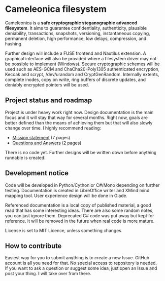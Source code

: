   Cameleonica filesystem
==========================

Cameleonica is a **safe cryptographic steganographic advanced filesystem**. It aims to guarantee confidentiality, authenticity, plausible deniability, transactions, snapshots, versioning, instantaneous copying, permanent deletion, high performance, low delays, compression, and hashing.

Further design will include a FUSE frontend and Nautilus extension. A graphical interface will also be provided where a filesystem driver may not be possible to implement (Windows). Secure cryptographic schemes will be used such as AES-GCM and ChaCha20-Poly1305 authenticated encryption, Keccak and scrypt, /dev/urandom and CryptGenRandom. Internally extents, complete inodes, copy on write, ring buffers of discrete updates, and deniably encrypted pointers will be used.

  Project status and roadmap
------------------------------

Project is under heavy work right now. Design documentation is the main focus and it will stay that way for several months. Right now, goals are better defined than the means of achieving them but that will also slowly change over time. I highly recommend reading:

- [Mission statement](documentation/mission.pdf) (7 pages)
- [Questions and Answers](documentation/responses.pdf) (2 pages)

There is no code yet. Further designs will be written down before anything runnable is created. 

  Development notice
----------------------

Code will be developed in Python/Cython or C#/Mono depending on further testing. Documentation is created in LibreOffice writer and XMind mind mapping tool. User experience design will be done in Glade.

Referenced documentation is a local copy of published material, a good read that has some interesting ideas. There are also some random notes, you can just ignore them. Deprecated C# code was put away but kept for reference. It will be removed in the future when real code is more mature. 

License is set to MIT Licence, unless something changes.

  How to contribute
---------------------

Easiest way for you to submit anything is to create a new Issue. GitHub account is all you need for that. No special access to repository is needed. If you want to ask a question or suggest some idea, just open an Issue and post your thing. I will take over from there.

